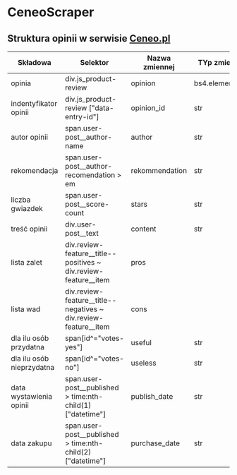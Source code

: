 # CeneoScraper

## Struktura opinii w serwisie [Ceneo.pl](https://www.ceneo.pl/)

|Składowa|Selektor|Nazwa zmiennej|TYp zmiennej|
|--------|--------|--------------|------------|
|opinia|div.js_product-review|opinion|bs4.element.Tag|
|indentyfikator opinii|div.js_product-review \["data-entry-id"\]|opinion_id|str|
|autor opinii|span.user-post__author-name|author|str|
|rekomendacja|span.user-post__author-recomendation > em|rekommendation|str|
|liczba gwiazdek|span.user-post__score-count|stars|str|
|treść opinii|div.user-post__text|content|str|
|lista zalet|div.review-feature__title--positives ~ div.review-feature__item|pros||
|lista wad|div.review-feature__title--negatives ~ div.review-feature__item|cons||
|dla ilu osób przydatna|span[id^="votes-yes"]|useful|str|
|dla ilu osób nieprzydatna|span[id^="votes-no"]|useless|str|
|data wystawienia opinii|span.user-post__published > time:nth-child(1)["datetime"]|publish_date|str|
|data zakupu|span.user-post__published > time:nth-child(2)["datetime"]|purchase_date|str|
